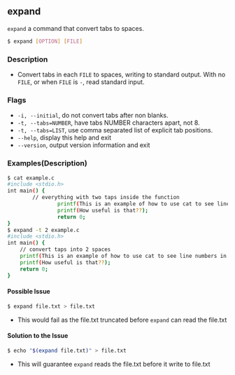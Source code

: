---
---

expand
--

`expand` a command that convert tabs to spaces.

~~~ bash
$ expand [OPTION] [FILE]
~~~

<!--more-->

### Description
 * Convert tabs in each `FILE` to spaces, writing to standard output. With no `FILE`, or when `FILE` is `-`, read standard input.

### Flags
 * `-i, --initial`, do not convert tabs after non blanks.
 * `-t, --tabs=NUMBER`, have tabs NUMBER characters apart, not 8.
 * `-t, --tabs=LIST`, use comma separated list of explicit tab positions.
 * `--help`, display this help and exit
 * `--version`, output version information and exit


### Examples(Description)

~~~ bash
$ cat example.c
#include <stdio.h>
int main() {
		// everything with two taps inside the function
                printf(This is an example of how to use cat to see line numbers in a file);
                printf(How useful is that??);
                return 0;
}
$ expand -t 2 example.c
#include <stdio.h>
int main() {
    // convert taps into 2 spaces
    printf(This is an example of how to use cat to see line numbers in a file);
    printf(How useful is that??);
    return 0;
}
~~~


#### Possible Issue
~~~ bash
$ expand file.txt > file.txt
~~~
 * This would fail as the file.txt truncated before `expand` can read the file.txt

#### Solution to the Issue
~~~ bash
$ echo "$(expand file.txt)" > file.txt
~~~
 * This will guarantee `expand` reads the file.txt before it write to file.txt


